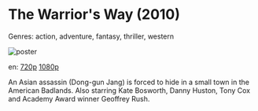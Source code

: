 # The Warrior's Way (2010)

Genres: action, adventure, fantasy, thriller, western

![poster](http://image.tmdb.org/t/p/w500/ev5Einzgi2OFxPllt81DxBnfBSu.jpg)

en:
  [720p](magnet:?xt=urn:btih:325F8F9458551000F412335B09526FBA986802F8&tr=udp://glotorrents.pw:6969/announce&tr=udp://tracker.opentrackr.org:1337/announce&tr=udp://torrent.gresille.org:80/announce&tr=udp://tracker.openbittorrent.com:80&tr=udp://tracker.coppersurfer.tk:6969&tr=udp://tracker.leechers-paradise.org:6969&tr=udp://p4p.arenabg.ch:1337&tr=udp://tracker.internetwarriors.net:1337)
  [1080p](magnet:?xt=urn:btih:691222B7B716DB38001BA943F949BB3163579C53&tr=udp://glotorrents.pw:6969/announce&tr=udp://tracker.opentrackr.org:1337/announce&tr=udp://torrent.gresille.org:80/announce&tr=udp://tracker.openbittorrent.com:80&tr=udp://tracker.coppersurfer.tk:6969&tr=udp://tracker.leechers-paradise.org:6969&tr=udp://p4p.arenabg.ch:1337&tr=udp://tracker.internetwarriors.net:1337)
  


An Asian assassin (Dong-gun Jang) is forced to hide in a small town in the American Badlands. Also starring Kate Bosworth, Danny Huston, Tony Cox and Academy Award winner Geoffrey Rush.
